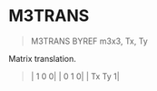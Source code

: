 # M3TRANS

> M3TRANS BYREF m3x3, Tx, Ty

Matrix translation.


> |  1  0  0|
|  0  1  0|
| Tx Ty  1|

